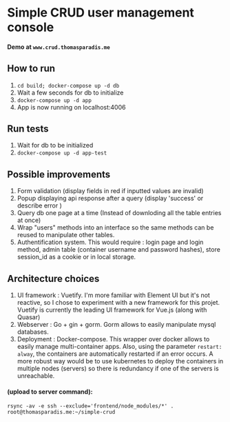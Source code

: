 # Simple CRUD user management console

#### Demo at ```www.crud.thomasparadis.me```

## How to run
1. `cd build; docker-compose up -d db`
1.  Wait a few seconds for db to initialize
1. `docker-compose up -d app`
1. App is now running on localhost:4006 

## Run tests
1. Wait for db to be initialized
1. `docker-compose up -d app-test`

## Possible improvements
1. Form validation (display fields in red if inputted values are invalid)
1. Popup displaying api response after a query (display 'success' or describe error ) 
1. Query db one page at a time (Instead of downloding all the table entries at once)
1. Wrap "users" methods into an interface so the same methods can be reused to manipulate other tables.
1. Authentification system. This would require : login page and login method, admin table (container username and password hashes), store session_id as a cookie or in local storage.

## Architecture choices
1. UI framework : Vuetify. I'm more familiar with Element UI but it's not reactive, so I chose to experiment with a new framework for this projet. Vuetify is currently the leading UI framework for Vue.js (along with Quasar)
1. Webserver : Go + gin + gorm. Gorm allows to easily manipulate mysql databases.
1. Deployment : Docker-compose. This wrapper over docker allows to easily manage multi-container apps. Also, using the parameter `restart: alway`, the containers are automatically restarted if an error occurs. A more robust way would be to use kubernetes to deploy the containers in multiple nodes (servers) so there is redundancy if one of the servers is unreachable.



#### (upload to server command):
`rsync -av -e ssh --exclude='frontend/node_modules/*' . root@thomasparadis.me:~/simple-crud`
